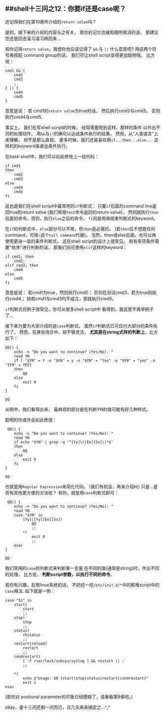 ##shell十三问之12：你要if还是case呢？
--------------------------------------

还记得我们在第10章所介绍的`return value`吗？

是的，接下来的介绍的内容与之有关，
若你的记忆也被假期所抵消的话，
那建议您还是回去温习温习再回来...

若你记得`return value`，我想你也应该记得了
`&&` 与 `||` 什么意思吧?
用这两个符号再搭配 command group的话，
我们可让shell script变得更加聪明哦。
比方说：
```shell
cmd1 && {
    cmd2
	cmd3
	;
} || {
	cmd4
	cmd5
}
```
意思是说：
若 cmd1的`return value`为true的话，
然后执行cmd2与cmd3，
否则执行cmd4与cmd5.

事实上， 我们在写shell script的时候，
经常需要用到这样、那样的条件
以作出不同的处理动作。
用`&&`与`||`的确可以达成条件执行的结果，
然而，从“人类语言”上来理解，
却不是那么直观。
更多时候，我们还是喜欢用`if...then...else...`
这样的的keyword来表达条件执行。

在bash shell中，我们可以如此修改上一段代码：
```shell
if cmd1
then
	cmd2
	cmd3
else
	cmd4
	cmd5
fi
```

这也是我们在shell script中最常用的`if`判断式：
 只要`if`后面的command line返回true的return value
 (我们常用`test`命令返回的return value)，
 然则就执行`then`后面的命令，否则，执行`else`之后的命令，
 `fi`则是用来结束判断式的keyword。


 在`if`的判断式中，`else`部分可以不用，但`then`是必需的。
 (若`then`后不想跑任何command，可用`:`这个`null command`代替)。
 当然，then或else后面，也可以再使用更进一层的条件判断式，
 这在shell script的设计上很常见。
 若有多项条件需要"依序"进行判断的话，
 那我们则可使用`elif`这样的keyword：
 
```shell
if cmd1; then
    cmd2;
elif cmd3; then
 	cmd4
else
 	cmd5
fi
```
 意思是说：
 	若cmd1为true，然则执行cmd2；
 	否则在测试cmd3，若为true则执行cmd4；
 	倘若cmd1与cmd3均不成立，那就执行cmd5。

 `if`判断式的例子很常见，你可从很多shell script中
 看得到，我这里不再举例子了...

 接下来为要为大家介绍的是`case`判断式。
 虽然`if`判断式已可应付大部分的条件执行了，
 然而，在某些场合中，却不够灵活，
 **尤其是在string式样的判断上**，比方如下：

```shell
QQ() {
    echo -n "Do you want to continue? (Yes/No): "
 	read YN
 	if [ "$YN" = Y -o "$YN" = y -o "$YN" = "Yes" -o "$YN" = "yes" -o "$YN" = YES]
 	then
 		QQ
 	else
 		exit 0
 	fi	
}

QQ
```

从例中，我们看得出来，
最麻烦的部分是在判断YN的值可能有好几种样式。

聪明的你或许会如此修改：
```shell
 QQ() {
 	echo -n "Do you want to continue? (Yes/No): "
 	read YN
 	if echo "$YN" | grep -q '^[Yy]\([Ee][Ss]\)*$'
 	then
 		QQ
 	else
 		exit 0
 	fi	
}

QQ
```
也就是用`Regular Expression`来简化代码。
(我们有机会，再来介绍`RE`)
只是...是否有其他更方便的方法呢？
有的，就是用`case`判断式即可：
```shell
 QQ() {
 	echo -n "Do you want to continue? (Yes/No): "
 	read YN
 	case "$YN" in
 		[Yy]|[Yy][Ee][Ss])
 			QQ
 			;;
 		*)
 			exit 0
 			;;
 	esac
}

QQ
```
我们常用的`case`的判断式来判断某一变量
在不同的值(通常是string)时，作出不同的处理，
比方说， **判断script参数，以执行不同的命令**。

若你有兴趣，且用linux系统的话，
不妨挖一挖`/etc/init.d/*`中的那堆script中的`case`用法.
如下就是一例：
```shell
case "$1" in
	start)
		start
		;;
	stop)
		stop
		;;
	status)
		rhstatus
		;;
	restart|reload)
		restart
		;;
	condrestart)
		[ -f /var/lock/subsys/syslog ] && restart || :
		;;

	*)
		echo $"Usage: $0 {start|stop|status|restart|condrestart}"
		exit 1
esac
```

(若你对 postional parameter的印象已经模糊了，请重看第9章吧。)

okay，是十三问还剩一问而已，过几天再来搞定之...^_^
